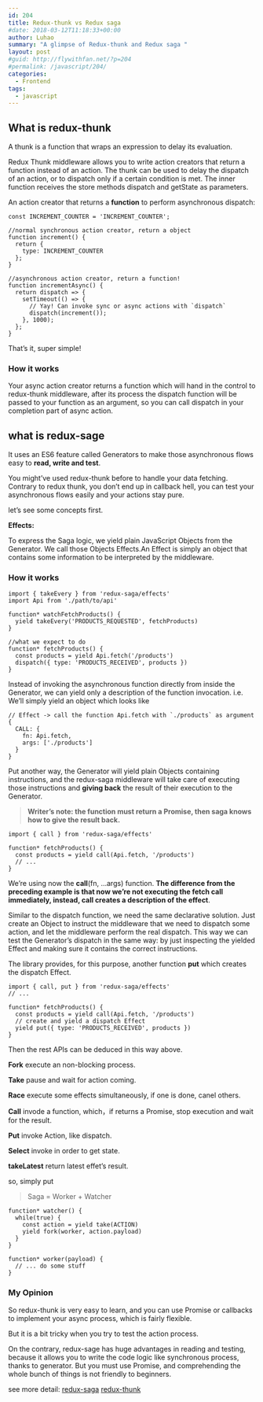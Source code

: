 ```yaml
---
id: 204
title: Redux-thunk vs Redux saga
#date: 2018-03-12T11:18:33+00:00
author: Luhao
summary: "A glimpse of Redux-thunk and Redux saga "
layout: post
#guid: http://flywithfan.net/?p=204
#permalink: /javascript/204/
categories:
  - Frontend
tags:
  - javascript
---
```


## What is redux-thunk

A thunk is a function that wraps an expression to delay its evaluation.

Redux Thunk middleware allows you to write action creators that return a function instead of an action. The thunk can be used to delay the dispatch of an action, or to dispatch only if a certain condition is met. The inner function receives the store methods dispatch and getState as parameters.

An action creator that returns a **function** to perform asynchronous dispatch:

<pre class="line-numbers prism-highlight" data-start="1"><code class="language-javascript">const INCREMENT_COUNTER = 'INCREMENT_COUNTER';

//normal synchronous action creator, return a object
function increment() {
  return {
    type: INCREMENT_COUNTER
  };
}

//asynchronous action creator, return a function!
function incrementAsync() {
  return dispatch =&gt; {
    setTimeout(() =&gt; {
      // Yay! Can invoke sync or async actions with `dispatch`
      dispatch(increment());
    }, 1000);
  };
}
</code></pre>

That&#8217;s it, super simple!

### How it works

Your async action creator returns a function which will hand in the control to redux-thunk middleware, after its process the dispatch function will be passed to your function as an argument, so you can call dispatch in your completion part of async action.

## what is redux-sage

It uses an ES6 feature called Generators to make those asynchronous flows easy to **read, write and test**.

You might&#8217;ve used redux-thunk before to handle your data fetching. Contrary to redux thunk, you don&#8217;t end up in callback hell, you can test your asynchronous flows easily and your actions stay pure.

let&#8217;s see some concepts first.

**Effects:**

To express the Saga logic, we yield plain JavaScript Objects from the Generator. We call those Objects Effects.An Effect is simply an object that contains some information to be interpreted by the middleware.

### How it works

<pre class="line-numbers prism-highlight" data-start="1"><code class="language-javascript">import { takeEvery } from 'redux-saga/effects'
import Api from './path/to/api'

function* watchFetchProducts() {
  yield takeEvery('PRODUCTS_REQUESTED', fetchProducts)
}

//what we expect to do
function* fetchProducts() {
  const products = yield Api.fetch('/products')
  dispatch({ type: 'PRODUCTS_RECEIVED', products })
}
</code></pre>

Instead of invoking the asynchronous function directly from inside the Generator, we can yield only a description of the function invocation. i.e. We&#8217;ll simply yield an object which looks like

<pre class="line-numbers prism-highlight" data-start="1"><code class="language-javascript">// Effect -&gt; call the function Api.fetch with `./products` as argument
{
  CALL: {
    fn: Api.fetch,
    args: ['./products']
  }
}
</code></pre>

Put another way, the Generator will yield plain Objects containing instructions, and the redux-saga middleware will take care of executing those instructions and **giving back** the result of their execution to the Generator.

> **Writer&#8217;s note: the function must return a Promise, then saga knows how to give the result back.**

<pre class="line-numbers prism-highlight" data-start="1"><code class="language-javascript">import { call } from 'redux-saga/effects'

function* fetchProducts() {
  const products = yield call(Api.fetch, '/products')
  // ...
}
</code></pre>

We&#8217;re using now the **call**(fn, &#8230;args) function. **The difference from the preceding example is that now we&#8217;re not executing the fetch call immediately, instead, call creates a description of the effect**.

Similar to the dispatch function, we need the same declarative solution. Just create an Object to instruct the middleware that we need to dispatch some action, and let the middleware perform the real dispatch. This way we can test the Generator&#8217;s dispatch in the same way: by just inspecting the yielded Effect and making sure it contains the correct instructions.

The library provides, for this purpose, another function **put** which creates the dispatch Effect.

<pre class="line-numbers prism-highlight" data-start="1"><code class="language-javascript">import { call, put } from 'redux-saga/effects'
// ...

function* fetchProducts() {
  const products = yield call(Api.fetch, '/products')
  // create and yield a dispatch Effect
  yield put({ type: 'PRODUCTS_RECEIVED', products })
}
</code></pre>

Then the rest APIs can be deduced in this way above.

**Fork** execute an non-blocking process.

**Take** pause and wait for action coming.

**Race** execute some effects simultaneously, if one is done, canel others.

**Call** invode a function, which，if returns a Promise, stop execution and wait for the result.

**Put** invoke Action, like dispatch.

**Select** invoke in order to get state.

**takeLatest** return latest effet&#8217;s result.

so, simply put

> Saga = Worker + Watcher

<pre class="line-numbers prism-highlight" data-start="1"><code class="language-javascript">function* watcher() {
  while(true) {
    const action = yield take(ACTION)
    yield fork(worker, action.payload)
  }
}

function* worker(payload) {
  // ... do some stuff
}
</code></pre>

### My Opinion

So redux-thunk is very easy to learn, and you can use Promise or callbacks to implement your async process, which is fairly flexible.

But it is a bit tricky when you try to test the action process.

On the contrary, redux-sage has huge advantages in reading and testing, because it allows you to write the code logic like synchronous process, thanks to generator. But you must use Promise, and comprehending the whole bunch of things is not friendly to beginners.

see more detail: [redux-saga](https://redux-saga.js.org/) [redux-thunk](https://github.com/gaearon/redux-thunk)
